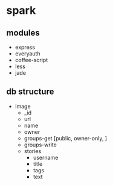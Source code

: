 # spark

## modules

* express
* everyauth
* coffee-script
* less
* jade

## db structure
- image
    - _id 
    - url
    - name
    - owner
    - groups-get [public, owner-only, ]
    - groups-write
    - stories
        - username
        - title
	    - tags
	    - text
	